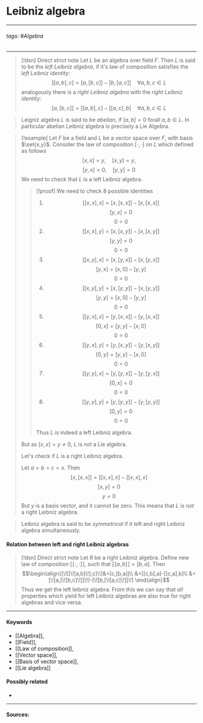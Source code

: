 # Leibniz algebra
***
###### tags: #Algebra 
***
>[!dsn] Direct strict note
>Let $L$ be an algebra over field $F$. Then $L$ is said to be the *left Leibniz algebra*, if it's law of composition satisfies the *left Leibniz identity*:
>$$[[a,b],c]=[a,[b,c]]-[b,[a,c]]\quad\forall a,b,c\in L$$
>analogously there is a *right Leibniz algebra* with the *right Leibniz identity*:
>$$[a,[b,c]]=[[a,b],c]-[[a,c],b]\quad\forall a,b,c\in L$$

>Leigniz algebra $L$ is said to be *abelian*, if $[a,b]=0$ forall $a,b\in L$. In particular abelian Leibniz algebra is precisely a Lie Algebra. 

>[!example] 
>Let $F$ be a field and $L$ be a vector space over $F$, with basis $\set{x,y}$. Consider the law of composition $[\cdot,\cdot]$ on $L$ which defined as follows
>$$[x,x]=y,\quad [x,y]=y,$$
>$$[y,x]=0,\quad [y,y]=0$$
>We need to check that $L$ is a left Leibniz algebra. 
>>[!proof] 
>>We need to check $8$ possible identities
>>1. $$[[x,x],x]=[x,[x,x]]-[x,[x,x]]$$
>>   $$[y,x]=0$$
>>   $$0=0$$
>>2. $$[[x,x],y]=[x,[x,y]]-[x,[x,y]]$$
>>   $$[y,y]=0$$
>>   $$0=0$$
>>3. $$[[x,y],x]=[x,[y,x]]-[x,[y,x]]$$
>>   $$[y,x]=[x,0]-[y,y]$$
>>   $$0=0$$
>>4. $$[[x,y],y]=[x,[y,y]]-[x,[y,y]]$$
>>   $$[y,y]=[x,0]-[y,y]$$
>>   $$0=0$$
>>5. $$[[y,x],x]=[y,[x,x]]-[y,[x,x]]$$
>>   $$[0,x]=[y,y]-[x,0]$$
>>   $$0=0$$
>>6. $$[[y,x],y]=[y,[x,y]]-[y,[x,y]]$$
>>   $$[0,y]=[y,y]-[x,0]$$
>>   $$0=0$$
>>7. $$[[y,y],x]=[y,[y,x]]-[y,[y,x]]$$
>>   $$[0,x]=0$$
>>   $$0=0$$
>>8. $$[[y,y],y]=[y,[y,y]]-[y,[y,y]]$$
>>   $$[0,y]=0$$
>>   $$0=0$$
>>
>>Thus $L$ is indeed a left Leibniz algebra. 
>
>But as $[x,x]=y\ne0$, $L$ is *not* a Lie algebra.
>
>Let's check if $L$ is a right Leibniz algebra.
>
>Let $a=b=c=x$. Then
>$$[x,[x,x]]=[[x,x],x]-[[x,x],x]$$
>$$[x,y]=0$$
>$$y=0$$
>But $y$ is a basis vector, and it cannot be zero. This means that $L$ is *not* a right Leibniz algebra.

>Leibniz algebra is said to be *symmetrical* if it left and right Leibniz algebra simultaneously.
#### Relation between left and right Leibniz algebras
>[!dsn] Direct strict note
>Let $R$ be a right Leibniz algebra. Define new law of composition $[\![\cdot,\cdot]\!]$, such that $[\![a,b]\!]=[b,a]$. Then
>$$\begin{align}[\![[\![a,b]\!],c]\!]&=[c,[b,a]]\\ &=[[c,b],a]-[[c,a],b]\\ &=[\![a,[\![b,c]\!]]\!]-[\![b,[\![a,c]\!]]\!] \end{align}$$
>Thus we get the left leibniz algebra. From this we can say that *all* properties which yield for left Leibniz algebras are also true for right algebras and vice versa.


***
#### Keywords
- [[Algebra]],
- [[Field]],
- [[Law of composition]],
- [[Vector space]],
- [[Basis of vector space]],
- [[Lie algebra]]
#### Possibly related
- 
***
#### Sources: